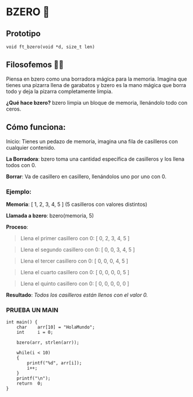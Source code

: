 # BZERO 🧼
## Prototipo
``` void ft_bzero(void *d, size_t len) ```

## Filosofemos 🚬🌿
Piensa en bzero como una borradora mágica para la memoria. Imagina que tienes una pizarra
llena de garabatos y bzero es la mano mágica que borra todo y deja la pizarra completamente limpia.

**¿Qué hace bzero?**
bzero limpia un bloque de memoria, llenándolo todo con ceros.

## Cómo funciona:
Inicio: Tienes un pedazo de memoria, imagina una fila de casilleros con cualquier contenido.

**La Borradora**: bzero toma una cantidad específica de casilleros y los llena todos con 0.

**Borrar**: Va de casillero en casillero, llenándolos uno por uno con 0.

### Ejemplo:
**Memoria**: [ 1, 2, 3, 4, 5 ] (5 casilleros con valores distintos)

**Llamada a bzero**: bzero(memoria, 5)

**Proceso**:
>Llena el primer casillero con 0: [ 0, 2, 3, 4, 5 ]

>Llena el segundo casillero con 0: [ 0, 0, 3, 4, 5 ]

>Llena el tercer casillero con 0: [ 0, 0, 0, 4, 5 ]

>Llena el cuarto casillero con 0: [ 0, 0, 0, 0, 5 ]

>Llena el quinto casillero con 0: [ 0, 0, 0, 0, 0 ]

**Resultado**:
*Todos los casilleros están llenos con el valor 0.*

### PRUEBA UN MAIN
```
int main() {
	char	arr[10] = "HolaMundo";
	int		i = 0;
	
	bzero(arr, strlen(arr));

	while(i < 10)
	{
		printf("%d", arr[i]);
		i++;
	}
	printf("\n");
	return  0;
}
```

